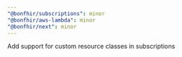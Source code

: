 ```yaml
---
"@bonfhir/subscriptions": minor
"@bonfhir/aws-lambda": minor
"@bonfhir/next": minor
---
```


Add support for custom resource classes in subscriptions
